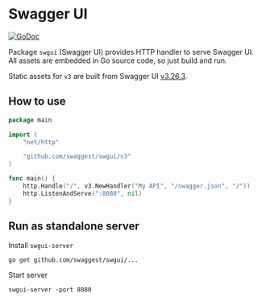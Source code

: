 # Swagger UI

[![GoDoc](https://godoc.org/github.com/swaggest/swgui?status.svg)](https://godoc.org/github.com/swaggest/swgui)

Package `swgui` (Swagger UI) provides HTTP handler to serve Swagger UI.
All assets are embedded in Go source code, so just build and run.

Static assets for `v3` are built from Swagger UI [v3.26.3](https://github.com/swagger-api/swagger-ui/releases/tag/v3.26.3).

## How to use

```go
package main

import (
    "net/http"

    "github.com/swaggest/swgui/v3"
)

func main() {
    http.Handle("/", v3.NewHandler("My API", "/swagger.json", "/"))
    http.ListenAndServe(":8080", nil)
}
```

## Run as standalone server

Install `swgui-server`

    go get github.com/swaggest/swgui/...

Start server

    swgui-server -port 8080
